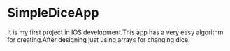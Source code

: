# SimpleDiceApp
It is my first project in IOS development.This app has a very easy algorithm for creating.After designing just using arrays for changing dice.
